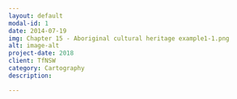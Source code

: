 ```yaml
---
layout: default
modal-id: 1
date: 2014-07-19
img: Chapter 15 - Aboriginal cultural heritage example1-1.png
alt: image-alt
project-date: 2018
client: TfNSW
category: Cartography
description: 

---
```


